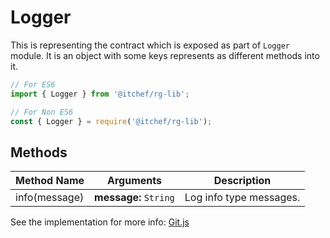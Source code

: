 # Logger

This is representing the contract which is exposed as part of `Logger` module. It is an object with some keys represents as different methods into it. 

```javascript
// For ES6
import { Logger } from '@itchef/rg-lib';

// For Non ES6
const { Logger } = require('@itchef/rg-lib');
```
 
## Methods


Method Name | Arguments | Description
---------|----------|---------
info(message) | **message:** `String` | Log info type messages.

See the implementation for more info: [Git.js](../../src/lib/Logger.js)
